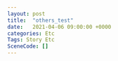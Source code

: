 ```yaml
---
layout: post
title:  "others_test"
date:   2021-04-06 09:00:00 +0000
categories: Etc
Tags: Story Etc
SceneCode: []
---
```


